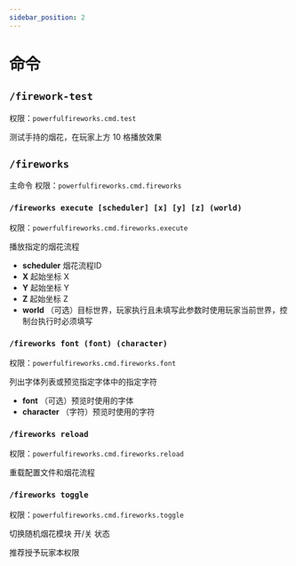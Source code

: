 ```yaml
---
sidebar_position: 2
---
```


# 命令

## `/firework-test`
权限：`powerfulfireworks.cmd.test`

测试手持的烟花，在玩家上方 10 格播放效果

## `/fireworks`
主命令
权限：`powerfulfireworks.cmd.fireworks`

### `/fireworks execute [scheduler] [x] [y] [z] (world)`
权限：`powerfulfireworks.cmd.fireworks.execute`

播放指定的烟花流程
- **scheduler** 烟花流程ID
- **X** 起始坐标 X
- **Y** 起始坐标 Y
- **Z** 起始坐标 Z
- **world** （可选）目标世界，玩家执行且未填写此参数时使用玩家当前世界，控制台执行时必须填写

### `/fireworks font (font) (character)`
权限：`powerfulfireworks.cmd.fireworks.font`

列出字体列表或预览指定字体中的指定字符
- **font** （可选）预览时使用的字体
- **character** （字符）预览时使用的字符

### `/fireworks reload`
权限：`powerfulfireworks.cmd.fireworks.reload`

重载配置文件和烟花流程

### `/fireworks toggle`
权限：`powerfulfireworks.cmd.fireworks.toggle`

切换随机烟花模块 开/关 状态

推荐授予玩家本权限